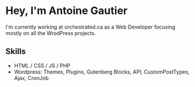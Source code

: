 # Hey, I'm Antoine Gautier

I'm currently working at orchestrated.ca as a Web Developer focusing mostly on all the WrodPress projects.

## Skills
* HTML / CSS / JS / PHP
* Wordpress: Themes, Plugins, Gutenberg Blocks, API, CustomPostTypes, Ajax, CronJob

